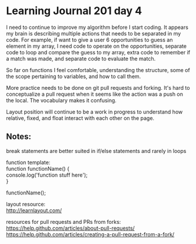 # Learning Journal 201 day 4

I need to continue to improve my algorithm before I start coding. It appears my brain is describing multiple actions that needs to be separated in my code. For example, if want to give a user 6 opportunities to guess an element in my array, I need code to operate on the opportunities, separate code to loop and compare the guess to my array, extra code to remember if a match was made, and separate code to evaluate the match.  

So far on functions I feel comfortable, understanding the structure, some of the scope pertaining to variables, and how to call them.

More practice needs to be done on git pull requests and forking. It's hard to conceptualize a pull request when it seems like the action was a push on the local. The vocabulary makes it confusing.  

Layout position will continue to be a work in progress to understand how relative, fixed, and float interact with each other on the page.

## Notes:  

break statements are better suited in if/else statements and rarely in loops  

function template:  
function functionName() {  
  console.log('function stuff here');  
}
<!-- call the function -->
functionName();  

layout resource:  
http://learnlayout.com/

resources for pull requests and PRs from forks:
https://help.github.com/articles/about-pull-requests/  
https://help.github.com/articles/creating-a-pull-request-from-a-fork/  
